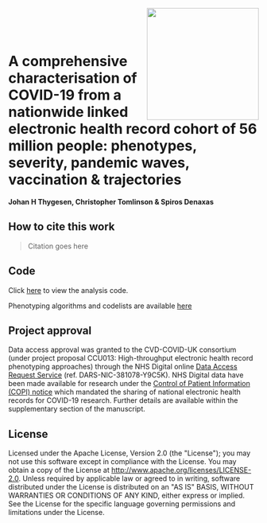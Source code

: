 <image src="BHFDSC_logo.png"
    align="right"
    width=225>  
<br>
<br>

# A comprehensive characterisation of COVID-19 from a nationwide linked electronic health record cohort of 56 million people: phenotypes, severity, pandemic waves, vaccination & trajectories
**Johan H Thygesen, Christopher Tomlinson & Spiros Denaxas**

## How to cite this work
> Citation goes here

## Code

Click [here](https://github.com/BHFDSC/CCU013_01_ENG-COVID-19_event_phenotyping/tree/main/code) to view the analysis code.

Phenotyping algorithms and codelists are available [here](https://github.com/BHFDSC/CCU013_01_ENG-COVID-19_event_phenotyping/tree/main/phenotypes)

## Project approval

Data access approval was granted to the CVD-COVID-UK consortium (under project proposal CCU013: High-throughput electronic health record phenotyping approaches) through the NHS Digital online [Data Access Request Service](https://digital.nhs.uk/services/data-access-request-service-dars) (ref. DARS-NIC-381078-Y9C5K). NHS Digital data have been made available for research under the [Control of Patient Information (COPI) notice](https://digital.nhs.uk/coronavirus/coronavirus-covid-19-response-information-governance-hub/control-of-patient-information-copi-notice) which mandated the sharing of national electronic health records for COVID-19 research. Further details are available within the supplementary section of the manuscript.

## License

Licensed under the Apache License, Version 2.0 (the "License"); you may not use this software except in compliance with the License. You may obtain a copy of the License at http://www.apache.org/licenses/LICENSE-2.0. Unless required by applicable law or agreed to in writing, software distributed under the License is distributed on an "AS IS" BASIS, WITHOUT WARRANTIES OR CONDITIONS OF ANY KIND, either express or implied. See the License for the specific language governing permissions and limitations under the License.
